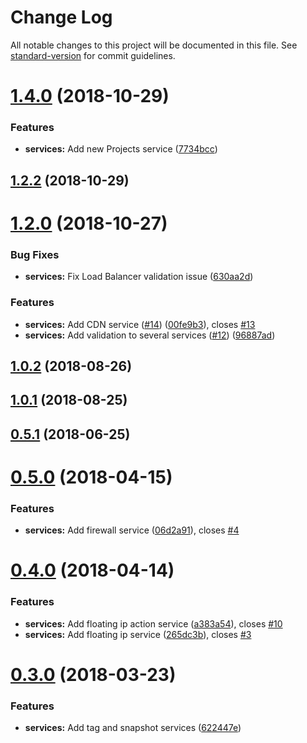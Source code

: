 # Change Log

All notable changes to this project will be documented in this file. See [standard-version](https://github.com/conventional-changelog/standard-version) for commit guidelines.

<a name="1.4.0"></a>
# [1.4.0](https://github.com/jbw91/digitalocean-js/compare/v1.2.2...v1.4.0) (2018-10-29)


### Features

* **services:** Add new Projects service ([7734bcc](https://github.com/jbw91/digitalocean-js/commit/7734bcc))



<a name="1.2.2"></a>
## [1.2.2](https://github.com/jbw91/digitalocean-js/compare/v1.2.0...v1.2.2) (2018-10-29)



<a name="1.2.0"></a>
# [1.2.0](https://github.com/jbw91/digitalocean-js/compare/v1.0.2...v1.2.0) (2018-10-27)


### Bug Fixes

* **services:** Fix Load Balancer validation issue ([630aa2d](https://github.com/jbw91/digitalocean-js/commit/630aa2d))


### Features

* **services:** Add CDN service ([#14](https://github.com/jbw91/digitalocean-js/issues/14)) ([00fe9b3](https://github.com/jbw91/digitalocean-js/commit/00fe9b3)), closes [#13](https://github.com/jbw91/digitalocean-js/issues/13)
* **services:** Add validation to several services ([#12](https://github.com/jbw91/digitalocean-js/issues/12)) ([96887ad](https://github.com/jbw91/digitalocean-js/commit/96887ad))



<a name="1.0.2"></a>
## [1.0.2](https://github.com/jbw91/digitalocean-js/compare/v1.0.1...v1.0.2) (2018-08-26)



<a name="1.0.1"></a>
## [1.0.1](https://github.com/jbw91/digitalocean-js/compare/v0.5.1...v1.0.1) (2018-08-25)



<a name="0.5.1"></a>
## [0.5.1](https://github.com/jbw91/digitalocean-js/compare/v0.5.0...v0.5.1) (2018-06-25)



<a name="0.5.0"></a>
# [0.5.0](https://github.com/jbw91/digitalocean-js/compare/v0.4.0...v0.5.0) (2018-04-15)


### Features

* **services:** Add firewall service ([06d2a91](https://github.com/jbw91/digitalocean-js/commit/06d2a91)), closes [#4](https://github.com/jbw91/digitalocean-js/issues/4)



<a name="0.4.0"></a>
# [0.4.0](https://github.com/jbw91/digitalocean-js/compare/v0.3.0...v0.4.0) (2018-04-14)


### Features

* **services:** Add floating ip action service ([a383a54](https://github.com/jbw91/digitalocean-js/commit/a383a54)), closes [#10](https://github.com/jbw91/digitalocean-js/issues/10)
* **services:** Add floating ip service ([265dc3b](https://github.com/jbw91/digitalocean-js/commit/265dc3b)), closes [#3](https://github.com/jbw91/digitalocean-js/issues/3)



<a name="0.3.0"></a>
# [0.3.0](https://github.com/jbw91/digitalocean-js/compare/v0.2.3...v0.3.0) (2018-03-23)


### Features

* **services:** Add tag and snapshot services ([622447e](https://github.com/jbw91/digitalocean-js/commit/622447e))
